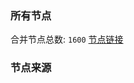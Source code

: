 ### 所有节点
合并节点总数: `1600`
[节点链接](https://raw.githubusercontent.com/rzhy1/11/master/sub/sub_merge_base64.txt)

### 节点来源